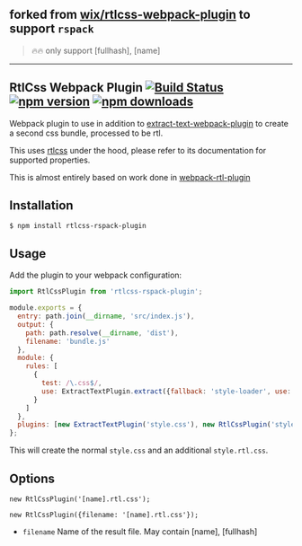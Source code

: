 ## forked from [wix/rtlcss-webpack-plugin](https://github.com/wix/rtlcss-webpack-plugin) to support `rspack`

> 🔥🔥 only support [fullhash], [name]

---

## RtlCss Webpack Plugin [![Build Status](https://img.shields.io/travis/wix/rtlcss-webpack-plugin/master.svg?style=flat-square)](https://travis-ci.org/wix/rtlcss-webpack-plugin) [![npm version](https://img.shields.io/npm/v/rtlcss-webpack-plugin.svg?style=flat-square)](https://www.npmjs.com/package/rtlcss-webpack-plugin) [![npm downloads](https://img.shields.io/npm/dm/rtlcss-webpack-plugin.svg?style=flat-square)](https://www.npmjs.com/package/rtlcss-webpack-plugin)

Webpack plugin to use in addition to [extract-text-webpack-plugin](https://github.com/webpack/extract-text-webpack-plugin) to create a second css bundle, processed to be rtl.

This uses [rtlcss](https://github.com/MohammadYounes/rtlcss) under the hood, please refer to its documentation for supported properties.

This is almost entirely based on work done in [webpack-rtl-plugin](https://github.com/romainberger/webpack-rtl-plugin)

## Installation

```shell
$ npm install rtlcss-rspack-plugin
```

## Usage

Add the plugin to your webpack configuration:

```js
import RtlCssPlugin from 'rtlcss-rspack-plugin';

module.exports = {
  entry: path.join(__dirname, 'src/index.js'),
  output: {
    path: path.resolve(__dirname, 'dist'),
    filename: 'bundle.js'
  },
  module: {
    rules: [
      {
        test: /\.css$/,
        use: ExtractTextPlugin.extract({fallback: 'style-loader', use: 'css-loader'})
      }
    ]
  },
  plugins: [new ExtractTextPlugin('style.css'), new RtlCssPlugin('style.rtl.css')]
};
```

This will create the normal `style.css` and an additional `style.rtl.css`.

## Options

```
new RtlCssPlugin('[name].rtl.css');
```

```
new RtlCssPlugin({filename: '[name].rtl.css'});
```

* `filename` Name of the result file. May contain [name], [fullhash]
